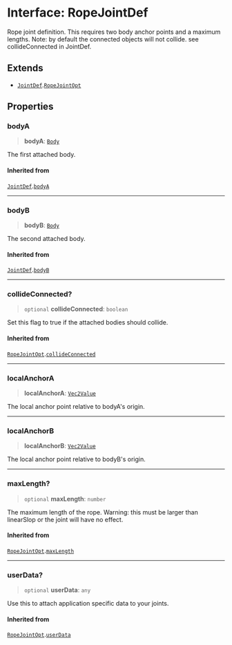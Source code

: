 # Interface: RopeJointDef

Rope joint definition. This requires two body anchor points and a maximum
lengths. Note: by default the connected objects will not collide. see
collideConnected in JointDef.

## Extends

- [`JointDef`](JointDef).[`RopeJointOpt`](RopeJointOpt)

## Properties

### bodyA

> **bodyA**: [`Body`](../classes/Body)

The first attached body.

#### Inherited from

[`JointDef`](JointDef).[`bodyA`](JointDef#bodya)

***

### bodyB

> **bodyB**: [`Body`](../classes/Body)

The second attached body.

#### Inherited from

[`JointDef`](JointDef).[`bodyB`](JointDef#bodyb)

***

### collideConnected?

> `optional` **collideConnected**: `boolean`

Set this flag to true if the attached bodies
should collide.

#### Inherited from

[`RopeJointOpt`](RopeJointOpt).[`collideConnected`](RopeJointOpt#collideconnected)

***

### localAnchorA

> **localAnchorA**: [`Vec2Value`](Vec2Value)

The local anchor point relative to bodyA's origin.

***

### localAnchorB

> **localAnchorB**: [`Vec2Value`](Vec2Value)

The local anchor point relative to bodyB's origin.

***

### maxLength?

> `optional` **maxLength**: `number`

The maximum length of the rope.
Warning: this must be larger than linearSlop or the joint will have no effect.

#### Inherited from

[`RopeJointOpt`](RopeJointOpt).[`maxLength`](RopeJointOpt#maxlength)

***

### userData?

> `optional` **userData**: `any`

Use this to attach application specific data to your joints.

#### Inherited from

[`RopeJointOpt`](RopeJointOpt).[`userData`](RopeJointOpt#userdata)

